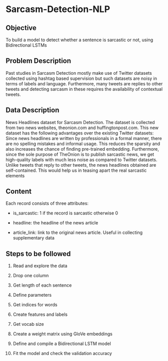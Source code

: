 # Sarcasm-Detection-NLP
## Objective
To build a model to detect whether a sentence is sarcastic or not, using Bidirectional LSTMs
## Problem Description
Past studies in Sarcasm Detection mostly make use of Twitter datasets collected using hashtag based supervision but such datasets are noisy in terms of labels and language. Furthermore, many tweets are replies to other tweets and detecting sarcasm in these requires the availability of contextual tweets.
## Data Description
News Headlines dataset for Sarcasm Detection. The dataset is collected from two news websites, theonion.com and huffingtonpost.com. This new dataset has the following advantages over the existing Twitter datasets:
Since news headlines are written by professionals in a formal manner, there are no spelling mistakes and informal usage. This reduces the sparsity and also increases the chance of finding pre-trained embedding.
Furthermore, since the sole purpose of TheOnion is to publish sarcastic news, we get high-quality labels with much less noise as compared to Twitter datasets.
Unlike tweets that reply to other tweets, the news headlines obtained are self-contained. This would help us in teasing apart the real sarcastic elements
## Content
Each record consists of three attributes:

- is_sarcastic: 1 if the record is sarcastic otherwise 0

- headline: the headline of the news article

- article_link: link to the original news article. Useful in collecting supplementary data
## Steps to be followed
1. Read and explore the data

2. Drop one column

3. Get length of each sentence

4. Define parameters

5. Get indices for words

6. Create features and labels

7. Get vocab size

8. Create a weight matrix using GloVe embeddings

9. Define and compile a Bidirectional LSTM model

10. Fit the model and check the validation accuracy
